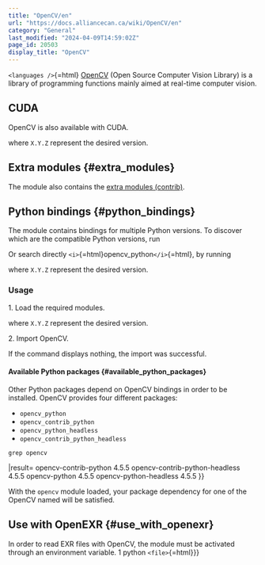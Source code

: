```yaml
---
title: "OpenCV/en"
url: "https://docs.alliancecan.ca/wiki/OpenCV/en"
category: "General"
last_modified: "2024-04-09T14:59:02Z"
page_id: 20503
display_title: "OpenCV"
---
```


`<languages />`{=html} [OpenCV](https://opencv.org/) (Open Source Computer Vision Library) is a library of programming functions mainly aimed at real-time computer vision.

## CUDA

OpenCV is also available with CUDA.

where `X.Y.Z` represent the desired version.

## Extra modules {#extra_modules}

The module also contains the [extra modules (contrib)](https://github.com/opencv/opencv_contrib/tree/4.x/modules#an-overview-of-the-opencv_contrib-modules).

## Python bindings {#python_bindings}

The module contains bindings for multiple Python versions. To discover which are the compatible Python versions, run

Or search directly `<i>`{=html}opencv_python`</i>`{=html}, by running

where `X.Y.Z` represent the desired version.

### Usage

1\. Load the required modules.

where `X.Y.Z` represent the desired version.

2\. Import OpenCV.

If the command displays nothing, the import was successful.

#### Available Python packages {#available_python_packages}

Other Python packages depend on OpenCV bindings in order to be installed. OpenCV provides four different packages:

- `opencv_python`
- `opencv_contrib_python`
- `opencv_python_headless`
- `opencv_contrib_python_headless`

`grep opencv`

\|result= opencv-contrib-python 4.5.5 opencv-contrib-python-headless 4.5.5 opencv-python 4.5.5 opencv-python-headless 4.5.5 }}

With the `opencv` module loaded, your package dependency for one of the OpenCV named will be satisfied.

## Use with OpenEXR {#use_with_openexr}

In order to read EXR files with OpenCV, the module must be activated through an environment variable. 1 python `<file>`{=html}}}
